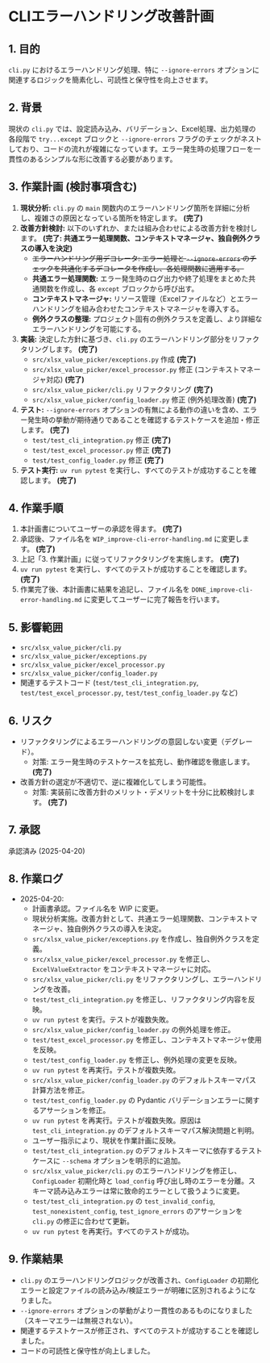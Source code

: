 # CLIエラーハンドリング改善計画

## 1. 目的

`cli.py` におけるエラーハンドリング処理、特に `--ignore-errors` オプションに関連するロジックを簡素化し、可読性と保守性を向上させます。

## 2. 背景

現状の `cli.py` では、設定読み込み、バリデーション、Excel処理、出力処理の各段階で `try...except` ブロックと `--ignore-errors` フラグのチェックがネストしており、コードの流れが複雑になっています。エラー発生時の処理フローを一貫性のあるシンプルな形に改善する必要があります。

## 3. 作業計画 (検討事項含む)

1.  **現状分析:** `cli.py` の `main` 関数内のエラーハンドリング箇所を詳細に分析し、複雑さの原因となっている箇所を特定します。 **(完了)**
2.  **改善方針検討:** 以下のいずれか、または組み合わせによる改善方針を検討します。 **(完了: 共通エラー処理関数、コンテキストマネージャ、独自例外クラスの導入を決定)**
    *   ~~エラーハンドリング用デコレータ: エラー処理と `--ignore-errors` のチェックを共通化するデコレータを作成し、各処理関数に適用する。~~
    *   **共通エラー処理関数:** エラー発生時のログ出力や終了処理をまとめた共通関数を作成し、各 `except` ブロックから呼び出す。
    *   **コンテキストマネージャ:** リソース管理（Excelファイルなど）とエラーハンドリングを組み合わせたコンテキストマネージャを導入する。
    *   **例外クラスの整理:** プロジェクト固有の例外クラスを定義し、より詳細なエラーハンドリングを可能にする。
3.  **実装:** 決定した方針に基づき、`cli.py` のエラーハンドリング部分をリファクタリングします。 **(完了)**
    *   `src/xlsx_value_picker/exceptions.py` 作成 **(完了)**
    *   `src/xlsx_value_picker/excel_processor.py` 修正 (コンテキストマネージャ対応) **(完了)**
    *   `src/xlsx_value_picker/cli.py` リファクタリング **(完了)**
    *   `src/xlsx_value_picker/config_loader.py` 修正 (例外処理改善) **(完了)**
4.  **テスト:** `--ignore-errors` オプションの有無による動作の違いを含め、エラー発生時の挙動が期待通りであることを確認するテストケースを追加・修正します。 **(完了)**
    *   `test/test_cli_integration.py` 修正 **(完了)**
    *   `test/test_excel_processor.py` 修正 **(完了)**
    *   `test/test_config_loader.py` 修正 **(完了)**
5.  **テスト実行:** `uv run pytest` を実行し、すべてのテストが成功することを確認します。 **(完了)**

## 4. 作業手順

1.  本計画書についてユーザーの承認を得ます。 **(完了)**
2.  承認後、ファイル名を `WIP_improve-cli-error-handling.md` に変更します。 **(完了)**
3.  上記「3. 作業計画」に従ってリファクタリングを実施します。 **(完了)**
4.  `uv run pytest` を実行し、すべてのテストが成功することを確認します。 **(完了)**
5.  作業完了後、本計画書に結果を追記し、ファイル名を `DONE_improve-cli-error-handling.md` に変更してユーザーに完了報告を行います。

## 5. 影響範囲

- `src/xlsx_value_picker/cli.py`
- `src/xlsx_value_picker/exceptions.py`
- `src/xlsx_value_picker/excel_processor.py`
- `src/xlsx_value_picker/config_loader.py`
- 関連するテストコード (`test/test_cli_integration.py`, `test/test_excel_processor.py`, `test/test_config_loader.py` など)

## 6. リスク

- リファクタリングによるエラーハンドリングの意図しない変更（デグレード）。
    - 対策: エラー発生時のテストケースを拡充し、動作確認を徹底します。 **(完了)**
- 改善方針の選定が不適切で、逆に複雑化してしまう可能性。
    - 対策: 実装前に改善方針のメリット・デメリットを十分に比較検討します。 **(完了)**

## 7. 承認

承認済み (2025-04-20)

## 8. 作業ログ

*   2025-04-20:
    *   計画書承認。ファイル名を WIP に変更。
    *   現状分析実施。改善方針として、共通エラー処理関数、コンテキストマネージャ、独自例外クラスの導入を決定。
    *   `src/xlsx_value_picker/exceptions.py` を作成し、独自例外クラスを定義。
    *   `src/xlsx_value_picker/excel_processor.py` を修正し、`ExcelValueExtractor` をコンテキストマネージャに対応。
    *   `src/xlsx_value_picker/cli.py` をリファクタリングし、エラーハンドリングを改善。
    *   `test/test_cli_integration.py` を修正し、リファクタリング内容を反映。
    *   `uv run pytest` を実行。テストが複数失敗。
    *   `src/xlsx_value_picker/config_loader.py` の例外処理を修正。
    *   `test/test_excel_processor.py` を修正し、コンテキストマネージャ使用を反映。
    *   `test/test_config_loader.py` を修正し、例外処理の変更を反映。
    *   `uv run pytest` を再実行。テストが複数失敗。
    *   `src/xlsx_value_picker/config_loader.py` のデフォルトスキーマパス計算方法を修正。
    *   `test/test_config_loader.py` の Pydantic バリデーションエラーに関するアサーションを修正。
    *   `uv run pytest` を再実行。テストが複数失敗。原因は `test_cli_integration.py` のデフォルトスキーマパス解決問題と判明。
    *   ユーザー指示により、現状を作業計画に反映。
    *   `test/test_cli_integration.py` のデフォルトスキーマに依存するテストケースに `--schema` オプションを明示的に追加。
    *   `src/xlsx_value_picker/cli.py` のエラーハンドリングを修正し、`ConfigLoader` 初期化時と `load_config` 呼び出し時のエラーを分離。スキーマ読み込みエラーは常に致命的エラーとして扱うように変更。
    *   `test/test_cli_integration.py` の `test_invalid_config`, `test_nonexistent_config`, `test_ignore_errors` のアサーションを `cli.py` の修正に合わせて更新。
    *   `uv run pytest` を再実行。すべてのテストが成功。

## 9. 作業結果

- `cli.py` のエラーハンドリングロジックが改善され、`ConfigLoader` の初期化エラーと設定ファイルの読み込み/検証エラーが明確に区別されるようになりました。
- `--ignore-errors` オプションの挙動がより一貫性のあるものになりました（スキーマエラーは無視されない）。
- 関連するテストケースが修正され、すべてのテストが成功することを確認しました。
- コードの可読性と保守性が向上しました。